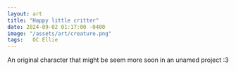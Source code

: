 ```yaml
---
layout: art
title: "Happy little critter"
date: 2024-09-02 01:17:00 -0400
image: "/assets/art/creature.png"
tags:   OC Ellie
---
```


An original character that might be seem more soon in an unamed project :3
